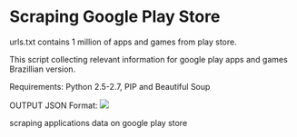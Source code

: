 # Scraping Google Play Store

urls.txt contains 1 million of apps and games from play store.

This script collecting relevant information for google play apps and games Brazillian version.

Requirements:
Python 2.5-2.7, PIP and Beautiful Soup

OUTPUT JSON Format:
![](https://dl.dropboxusercontent.com/u/2243082/google_play.png?raw=true)

scraping applications data on google play store
